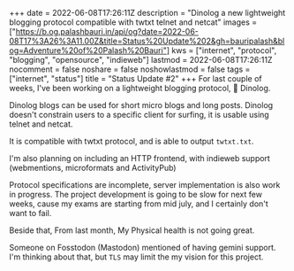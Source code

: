 +++
date = 2022-06-08T17:26:11Z
description = "Dinolog a new lightweight blogging protocol compatible with twtxt telnet and netcat"
images = ["https://b.og.palashbauri.in/api/og?date=2022-06-08T17%3A26%3A11.00Z&title=Status%20Update%202&gh=bauripalash&blog=Adventure%20of%20Palash%20Bauri"]
kws = ["internet", "protocol", "blogging", "opensource", "indieweb"]
lastmod = 2022-06-08T17:26:11Z
nocomment = false
noshare = false
noshowlastmod = false
tags = ["internet", "status"]
title = "Status Update #2"
+++
For last couple of weeks, I've been working on a lightweight blogging protocol, 🦕 Dinolog.

Dinolog blogs can be used for short micro blogs and long posts. Dinolog doesn't constrain users to a specific client for surfing, it is usable using telnet and netcat.

It is compatible with twtxt protocol, and is able to output `twtxt.txt`. 

I'm also planning on including an HTTP frontend, with indieweb support (webmentions, microformats and ActivityPub)

Protocol specifications are incomplete, server implementation is also work in progress. The project development is going to be slow for next few weeks, cause my exams are starting from mid july, and I certainly don't want to fail. 

Beside that, From last month, My Physical health is not going great.

Someone on Fosstodon (Mastodon) mentioned of having gemini support. I'm thinking about that, but `TLS` may limit the my vision for this project.

